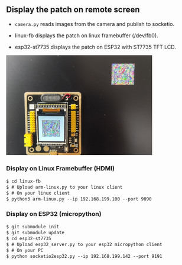 ## Display the patch on remote screen

- `camera.py` reads images from the camera and publish to socketio.

- linux-fb displays the patch on linux framebuffer (/dev/fb0).
- esp32-st7735 displays the patch on ESP32 with ST7735 TFT LCD.

<img src="patch.jpg" style="zoom:50%;" />

### Display on Linux Framebuffer (HDMI)

```
$ cd linux-fb
$ # Upload arm-linux.py to your linux client
$ # On your linux client
$ python3 arm-linux.py --ip 192.168.199.100 --port 9090
```

### Display on ESP32 (micropython)

```
$ git submodule init
$ git submodule update
$ cd esp32-st7735
$ # Upload esp32_server.py to your esp32 micropython client
$ # On your PC
$ python socketio2esp32.py --ip 192.168.199.142 --port 9191
```



